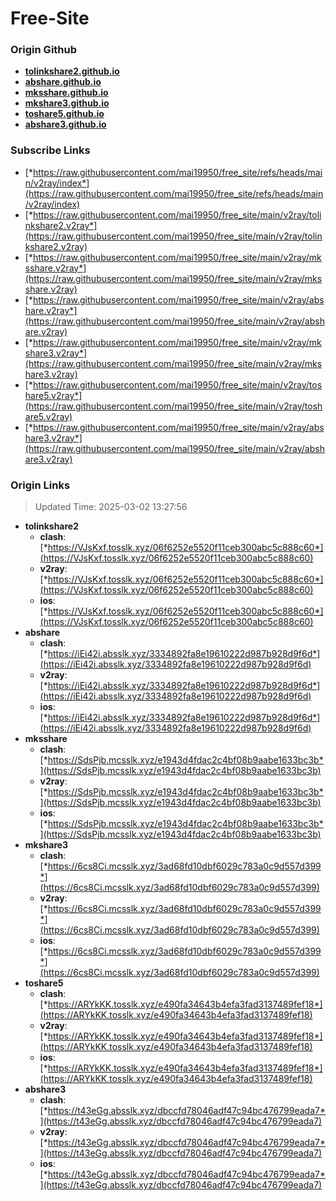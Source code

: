 # Free-Site

### Origin Github

- [**tolinkshare2.github.io**](https://github.com/tolinkshare2/tolinkshare2.github.io)
- [**abshare.github.io**](https://github.com/abshare/abshare.github.io)
- [**mksshare.github.io**](https://github.com/mksshare/mksshare.github.io)
- [**mkshare3.github.io**](https://github.com/mkshare3/mkshare3.github.io)
- [**toshare5.github.io**](https://github.com/toshare5/toshare5.github.io)
- [**abshare3.github.io**](https://github.com/abshare3/abshare3.github.io)

### Subscribe Links

- [*https://raw.githubusercontent.com/mai19950/free_site/refs/heads/main/v2ray/index*](https://raw.githubusercontent.com/mai19950/free_site/refs/heads/main/v2ray/index)
- [*https://raw.githubusercontent.com/mai19950/free_site/main/v2ray/tolinkshare2.v2ray*](https://raw.githubusercontent.com/mai19950/free_site/main/v2ray/tolinkshare2.v2ray)
- [*https://raw.githubusercontent.com/mai19950/free_site/main/v2ray/mksshare.v2ray*](https://raw.githubusercontent.com/mai19950/free_site/main/v2ray/mksshare.v2ray)
- [*https://raw.githubusercontent.com/mai19950/free_site/main/v2ray/abshare.v2ray*](https://raw.githubusercontent.com/mai19950/free_site/main/v2ray/abshare.v2ray)
- [*https://raw.githubusercontent.com/mai19950/free_site/main/v2ray/mkshare3.v2ray*](https://raw.githubusercontent.com/mai19950/free_site/main/v2ray/mkshare3.v2ray)
- [*https://raw.githubusercontent.com/mai19950/free_site/main/v2ray/toshare5.v2ray*](https://raw.githubusercontent.com/mai19950/free_site/main/v2ray/toshare5.v2ray)
- [*https://raw.githubusercontent.com/mai19950/free_site/main/v2ray/abshare3.v2ray*](https://raw.githubusercontent.com/mai19950/free_site/main/v2ray/abshare3.v2ray)

### Origin Links

> Updated Time: 2025-03-02 13:27:56

- **tolinkshare2**
  - **clash**: [*https://VJsKxf.tosslk.xyz/06f6252e5520f11ceb300abc5c888c60*](https://VJsKxf.tosslk.xyz/06f6252e5520f11ceb300abc5c888c60)
  - **v2ray**: [*https://VJsKxf.tosslk.xyz/06f6252e5520f11ceb300abc5c888c60*](https://VJsKxf.tosslk.xyz/06f6252e5520f11ceb300abc5c888c60)
  - **ios**: [*https://VJsKxf.tosslk.xyz/06f6252e5520f11ceb300abc5c888c60*](https://VJsKxf.tosslk.xyz/06f6252e5520f11ceb300abc5c888c60)
- **abshare**
  - **clash**: [*https://iEi42i.absslk.xyz/3334892fa8e19610222d987b928d9f6d*](https://iEi42i.absslk.xyz/3334892fa8e19610222d987b928d9f6d)
  - **v2ray**: [*https://iEi42i.absslk.xyz/3334892fa8e19610222d987b928d9f6d*](https://iEi42i.absslk.xyz/3334892fa8e19610222d987b928d9f6d)
  - **ios**: [*https://iEi42i.absslk.xyz/3334892fa8e19610222d987b928d9f6d*](https://iEi42i.absslk.xyz/3334892fa8e19610222d987b928d9f6d)
- **mksshare**
  - **clash**: [*https://SdsPjb.mcsslk.xyz/e1943d4fdac2c4bf08b9aabe1633bc3b*](https://SdsPjb.mcsslk.xyz/e1943d4fdac2c4bf08b9aabe1633bc3b)
  - **v2ray**: [*https://SdsPjb.mcsslk.xyz/e1943d4fdac2c4bf08b9aabe1633bc3b*](https://SdsPjb.mcsslk.xyz/e1943d4fdac2c4bf08b9aabe1633bc3b)
  - **ios**: [*https://SdsPjb.mcsslk.xyz/e1943d4fdac2c4bf08b9aabe1633bc3b*](https://SdsPjb.mcsslk.xyz/e1943d4fdac2c4bf08b9aabe1633bc3b)
- **mkshare3**
  - **clash**: [*https://6cs8Ci.mcsslk.xyz/3ad68fd10dbf6029c783a0c9d557d399*](https://6cs8Ci.mcsslk.xyz/3ad68fd10dbf6029c783a0c9d557d399)
  - **v2ray**: [*https://6cs8Ci.mcsslk.xyz/3ad68fd10dbf6029c783a0c9d557d399*](https://6cs8Ci.mcsslk.xyz/3ad68fd10dbf6029c783a0c9d557d399)
  - **ios**: [*https://6cs8Ci.mcsslk.xyz/3ad68fd10dbf6029c783a0c9d557d399*](https://6cs8Ci.mcsslk.xyz/3ad68fd10dbf6029c783a0c9d557d399)
- **toshare5**
  - **clash**: [*https://ARYkKK.tosslk.xyz/e490fa34643b4efa3fad3137489fef18*](https://ARYkKK.tosslk.xyz/e490fa34643b4efa3fad3137489fef18)
  - **v2ray**: [*https://ARYkKK.tosslk.xyz/e490fa34643b4efa3fad3137489fef18*](https://ARYkKK.tosslk.xyz/e490fa34643b4efa3fad3137489fef18)
  - **ios**: [*https://ARYkKK.tosslk.xyz/e490fa34643b4efa3fad3137489fef18*](https://ARYkKK.tosslk.xyz/e490fa34643b4efa3fad3137489fef18)
- **abshare3**
  - **clash**: [*https://t43eGg.absslk.xyz/dbccfd78046adf47c94bc476799eada7*](https://t43eGg.absslk.xyz/dbccfd78046adf47c94bc476799eada7)
  - **v2ray**: [*https://t43eGg.absslk.xyz/dbccfd78046adf47c94bc476799eada7*](https://t43eGg.absslk.xyz/dbccfd78046adf47c94bc476799eada7)
  - **ios**: [*https://t43eGg.absslk.xyz/dbccfd78046adf47c94bc476799eada7*](https://t43eGg.absslk.xyz/dbccfd78046adf47c94bc476799eada7)
